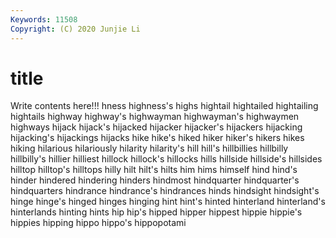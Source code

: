 ```yaml
---
Keywords: 11508
Copyright: (C) 2020 Junjie Li
---
```


# title

Write contents here!!!
hness 
highness's 
highs 
hightail 
hightailed 
hightailing 
hightails 
highway
highway's 
highwayman 
highwayman's 
highwaymen 
highways 
hijack 
hijack's 
hijacked 
hijacker 
hijacker's
hijackers 
hijacking 
hijacking's 
hijackings 
hijacks 
hike 
hike's 
hiked 
hiker 
hiker's
hikers 
hikes 
hiking 
hilarious 
hilariously 
hilarity 
hilarity's 
hill 
hill's 
hillbillies
hillbilly 
hillbilly's 
hillier 
hilliest 
hillock 
hillock's 
hillocks 
hills 
hillside 
hillside's
hillsides 
hilltop 
hilltop's 
hilltops 
hilly 
hilt 
hilt's 
hilts 
him 
hims
himself 
hind 
hind's 
hinder 
hindered 
hindering 
hinders 
hindmost 
hindquarter 
hindquarter's
hindquarters 
hindrance 
hindrance's 
hindrances 
hinds 
hindsight 
hindsight's 
hinge 
hinge's 
hinged
hinges 
hinging 
hint 
hint's 
hinted 
hinterland 
hinterland's 
hinterlands 
hinting 
hints
hip 
hip's 
hipped 
hipper 
hippest 
hippie 
hippie's 
hippies 
hipping 
hippo
hippo's 
hippopotami 
